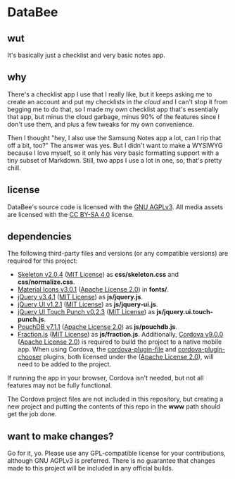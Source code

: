 # DataBee

## wut
It's basically just a checklist and very basic notes app.

## why
There's a checklist app I use that I really like, but it keeps asking me to create an account and put my checklists in *the cloud* and I can't stop it from begging me to do that, so I made my own checklist app that's essentially that app, but minus the cloud garbage, minus 90% of the features since I don't use them, and plus a few tweaks for my own convenience.

Then I thought "hey, I also use the Samsung Notes app a lot, can I rip that off a bit, too?" The answer was yes. But I didn't want to make a WYSIWYG because I love myself, so it only has very basic formatting support with a tiny subset of Markdown. Still, two apps I use a lot in one, so, that's pretty chill.

## license
DataBee's source code is licensed with the [GNU AGPLv3](https://www.gnu.org/licenses/agpl-3.0.en.html). All media assets are licensed with the [CC BY-SA 4.0](https://creativecommons.org/licenses/by-sa/4.0/) license.

## dependencies
The following third-party files and versions (or any compatible versions) are required for this project:
* [Skeleton v2.0.4](http://getskeleton.com/) ([MIT License](https://opensource.org/licenses/MIT)) as **css/skeleton.css** and **css/normalize.css**.
* [Material Icons v3.0.1](https://material.io/resources/icons/) ([Apache License 2.0](https://www.apache.org/licenses/LICENSE-2.0)) in **fonts/**.
* [jQuery v3.4.1](https://code.jquery.com/) ([MIT License](https://opensource.org/licenses/MIT)) as **js/jquery.js**.
* [jQuery UI v1.2.1](https://code.jquery.com/) ([MIT License](https://opensource.org/licenses/MIT)) as **js/jquery-ui.js**.
* [jQuery UI Touch Punch v0.2.3](http://touchpunch.furf.com/) ([MIT License](https://opensource.org/licenses/MIT)) as **js/jquery.ui.touch-punch.js**.
* [PouchDB v7.1.1](https://pouchdb.com/download.html) ([Apache License 2.0](https://www.apache.org/licenses/LICENSE-2.0)) as **js/pouchdb.js**.
* [Fraction.js](https://github.com/infusion/Fraction.js/) ([MIT License](https://opensource.org/licenses/MIT)) as **js/fraction.js**.
Additionally, [Cordova v9.0.0](https://cordova.apache.org/) ([Apache License 2.0](https://www.apache.org/licenses/LICENSE-2.0)) is required to build the project to a native mobile app. When using Cordova, the [cordova-plugin-file](https://github.com/apache/cordova-plugin-file) and [cordova-plugin-chooser](https://github.com/cyph/cordova-plugin-chooser) plugins, both licensed under the ([Apache License 2.0](https://www.apache.org/licenses/LICENSE-2.0)), will need to be added to the project.

If running the app in your browser, Cordova isn't needed, but not all features may not be fully functional.

The Cordova project files are not included in this repository, but creating a new project and putting the contents of this repo in the **www** path should get the job done.

## want to make changes?
Go for it, yo. Please use any GPL-compatible license for your contributions, although GNU AGPLv3 is preferred. There is no guarantee that changes made to this project will be included in any official builds.
